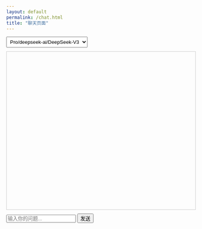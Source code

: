 ```yaml
---
layout: default
permalink: /chat.html
title: "聊天页面"
---
```


<div id="chat-container">
  <!-- 大模型选择下拉菜单 -->
  <select id="model-select">
    <option value="Qwen/Qwen2.5-72B-Instruct" selected>Qwen2.5-72B-Instruct</option>
    <option value="Pro/deepseek-ai/DeepSeek-V3" selected>Pro/deepseek-ai/DeepSeek-V3</option>
    <!-- 可添加更多模型选项 -->
    <option value="another-model">另一个模型</option>
  </select>
  <!-- 对话消息显示区域 -->
  <div id="chat-messages"></div>
  <!-- 输入框 -->
  <input type="text" id="user-input" placeholder="输入你的问题...">
  <!-- 发送按钮 -->
  <button id="send-button">发送</button>
</div>

<script>
  // 获取 DOM 元素
  const chatMessages = document.getElementById('chat-messages');
  const userInput = document.getElementById('user-input');
  const sendButton = document.getElementById('send-button');
  const modelSelect = document.getElementById('model-select'); // 获取模型选择下拉菜单

  // 发送消息函数
  function sendMessage() {
    const message = userInput.value;
    if (message.trim() === '') return;

    // 显示用户消息
    appendMessage('user', message);

    const selectedModel = modelSelect.value; // 获取选中的模型

    fetch('https://api.siliconflow.cn/v1/chat/completions', {
      method: 'POST',
      headers: {
        'Content-Type': 'application/json',
        'Authorization': 'Bearer sk-uaqwrwlwdbconrtgnybuseuzrejvjjymexblmbeedimdrncl'
      },
      body: JSON.stringify({
        // 使用选中的模型
        model: selectedModel,
        messages: [
          {
            role: 'user',
            content: message
          }
        ]
      })
    })
    .then(response => response.json())
    .then(data => {
      appendMessage('bot', data.choices[0].message.content);
    })
    .catch(error => {
      console.error('Error:', error);
      appendMessage('bot', '抱歉，发生错误，请稍后再试。');
    });

    userInput.value = '';
  }

  // 追加消息到聊天区域
  function appendMessage(sender, text) {
    const messageElement = document.createElement('div');
    messageElement.classList.add('message', sender);
    messageElement.textContent = text;
    chatMessages.appendChild(messageElement);
    chatMessages.scrollTop = chatMessages.scrollHeight;
  }

  // 绑定事件
  sendButton.addEventListener('click', sendMessage);
  userInput.addEventListener('keypress', (e) => {
    if (e.key === 'Enter') {
      sendMessage();
    }
  });
</script>

<style>
  #chat-container {
    max-width: 600px;
    margin: 0 auto;
  }

  #chat-messages {
    border: 1px solid #ccc;
    height: 400px;
    overflow-y: auto;
    padding: 10px;
    margin-bottom: 10px;
  }

  .message {
    margin-bottom: 5px;
    padding: 5px;
    border-radius: 5px;
  }

  .user {
    background-color: #e3f2fd;
    text-align: right;
  }

  .bot {
    background-color: #f1f8e9;
  }

  /* 为下拉菜单添加样式 */
  #model-select {
    margin-bottom: 10px;
    padding: 5px;
  }
</style>